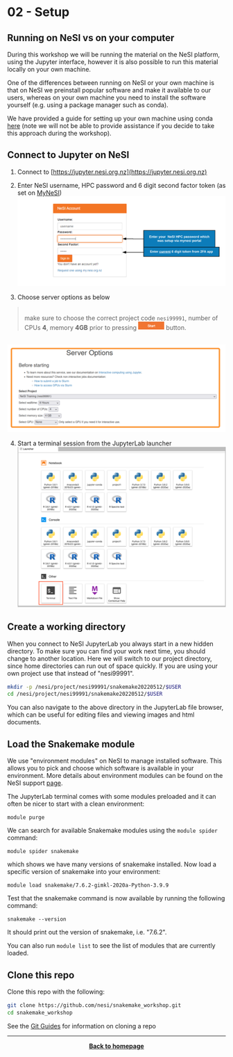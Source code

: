# 02 - Setup



## Running on NeSI vs on your computer

During this workshop we will be running the material on the NeSI platform, using the Jupyter interface, however it is
also possible to run this material locally on your own machine. 

One of the differences between running on NeSI or your own machine is that on NeSI we preinstall popular software and make it available to our users, whereas on your own machine you need to install the software yourself (e.g. using a package manager such as conda).

We have provided a guide for setting up your own machine using conda [here](99_appendix_setup_on_your_machine.md) (note we will not be able to provide assistance if you decide to take this approach during the workshop).

## Connect to Jupyter on NeSI

1. Connect to [https://jupyter.nesi.org.nz](https://jupyter.nesi.org.nz)
2. <p>Enter NeSI username, HPC password and 6 digit second factor token (as set on <a href="https://my.nesi.org.nz/account/hpc-account">MyNeSI</a>)<br><img src="nesi_images/jupyter_login_labels_updated.png" alt="drawing" width="720"/></p>
3. <p>Choose server options as below
><br>make sure to choose the correct project code `nesi99991`, number of CPUs **4**, memory **4GB** prior to pressing <img src="nesi_images/start_button.png" alt="drawing" width="60"/> button.

<br><img src="nesi_images/jupyter_server2022.png" alt="drawing" width="700"/>

4. <p>Start a terminal session from the JupyterLab launcher<br><img src="nesi_images/jupyterLauncher.png" alt="terminal" width="500"/></p>

## Create a working directory

When you connect to NeSI JupyterLab you always start in a new hidden directory. To make sure you can find your work next time, you should change to another location. Here we will switch to our project directory, since home directories can run out of space quickly. If you are using your own project use that instead of "nesi99991".

```bash
mkdir -p /nesi/project/nesi99991/snakemake20220512/$USER
cd /nesi/project/nesi99991/snakemake20220512/$USER
```

You can also navigate to the above directory in the JupyterLab file browser, which can be useful for editing files and viewing images and html documents.

## Load the Snakemake module

We use "environment modules" on NeSI to manage installed software. This allows you to pick and choose which software is available in your environment. 
More details about environment modules can be found on the NeSI support [page](https://support.nesi.org.nz/hc/en-gb/articles/360000360576-Finding-Software).

The JupyterLab terminal comes with some modules preloaded and it can often be nicer to start with a clean environment:

```
module purge
```

We can search for available Snakemake modules using the `module spider` command:

```
module spider snakemake
```

which shows we have many versions of snakemake installed. Now load a specific version of snakemake into your environment:

```
module load snakemake/7.6.2-gimkl-2020a-Python-3.9.9
```

Test that the snakemake command is now available by running the following command:

```
snakemake --version
```

It should print out the version of snakemake, i.e. "7.6.2".

You can also run `module list` to see the list of modules that are currently loaded.

## Clone this repo

Clone this repo with the following:

```bash
git clone https://github.com/nesi/snakemake_workshop.git
cd snakemake_workshop
```

See the [Git Guides](https://github.com/git-guides/git-clone) for information on cloning a repo

- - - 

<p align="center"><b><a class="btn" href="https://nesi.github.io/snakemake_workshop/" style="background: var(--bs-dark);font-weight:bold">Back to homepage</a></b></p>

